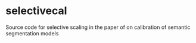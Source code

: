 # selectivecal
Source code for selective scaling in the paper of on calibration of semantic segmentation models
